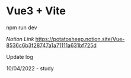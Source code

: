 # Vue3 + Vite

npm run dev

*Notion Link*
https://potatosheep.notion.site/Vue-8536c6b3f28747a1a71111a631bf725d

Update log

10/04/2022 - study

